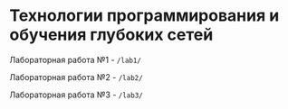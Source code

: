 # Технологии программирования и обучения глубоких сетей
Лабораторная работа №1 - `/lab1/`

Лабораторная работа №2 - `/lab2/`

Лабораторная работа №3 - `/lab3/`
